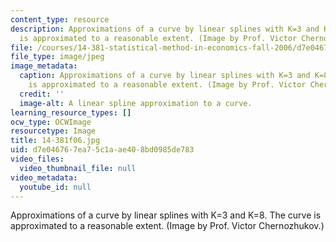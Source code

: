 ```yaml
---
content_type: resource
description: Approximations of a curve by linear splines with K=3 and K=8. The curve
  is approximated to a reasonable extent. (Image by Prof. Victor Chernozhukov.)
file: /courses/14-381-statistical-method-in-economics-fall-2006/d7e046767ea75c1aae408bd0985de783_14-381f06.jpg
file_type: image/jpeg
image_metadata:
  caption: Approximations of a curve by linear splines with K=3 and K=8. The curve
    is approximated to a reasonable extent. (Image by Prof. Victor Chernozhukov.)
  credit: ''
  image-alt: A linear spline approximation to a curve.
learning_resource_types: []
ocw_type: OCWImage
resourcetype: Image
title: 14-381f06.jpg
uid: d7e04676-7ea7-5c1a-ae40-8bd0985de783
video_files:
  video_thumbnail_file: null
video_metadata:
  youtube_id: null
---
```

Approximations of a curve by linear splines with K=3 and K=8. The curve is approximated to a reasonable extent. (Image by Prof. Victor Chernozhukov.)

